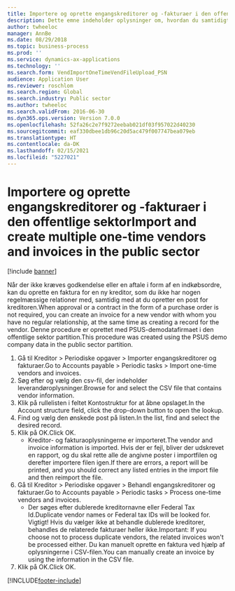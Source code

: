 ```yaml
---
title: Importere og oprette engangskreditorer og -fakturaer i den offentlige sektor
description: Dette emne indeholder oplysninger om, hvordan du samtidigt opretter en faktura og registrerer en ny kreditor, når der ikke kræves en indkøbsordre.
author: twheeloc
manager: AnnBe
ms.date: 08/29/2018
ms.topic: business-process
ms.prod: ''
ms.service: dynamics-ax-applications
ms.technology: ''
ms.search.form: VendImportOneTimeVendFileUpload_PSN
audience: Application User
ms.reviewer: roschlom
ms.search.region: Global
ms.search.industry: Public sector
ms.author: twheeloc
ms.search.validFrom: 2016-06-30
ms.dyn365.ops.version: Version 7.0.0
ms.openlocfilehash: 52fa26c2e7f9272eebab021df03f957022d40230
ms.sourcegitcommit: eaf330dbee1db96c20d5ac479f007747bea079eb
ms.translationtype: HT
ms.contentlocale: da-DK
ms.lasthandoff: 02/15/2021
ms.locfileid: "5227021"
---
```

# <a name="import-and-create-multiple-one-time-vendors-and-invoices-in-the-public-sector"></a><span data-ttu-id="96907-103">Importere og oprette engangskreditorer og -fakturaer i den offentlige sektor</span><span class="sxs-lookup"><span data-stu-id="96907-103">Import and create multiple one-time vendors and invoices in the public sector</span></span>

[!include [banner](../../includes/banner.md)]

<span data-ttu-id="96907-104">Når der ikke kræves godkendelse eller en aftale i form af en indkøbsordre, kan du oprette en faktura for en ny kreditor, som du ikke har nogen regelmæssige relationer med, samtidig med at du opretter en post for kreditoren.</span><span class="sxs-lookup"><span data-stu-id="96907-104">When approval or a contract in the form of a purchase order is not required, you can create an invoice for a new vendor with whom you have no regular relationship, at the same time as creating a record for the vendor.</span></span> <span data-ttu-id="96907-105">Denne procedure er oprettet med PSUS-demodatafirmaet i den offentlige sektor partition.</span><span class="sxs-lookup"><span data-stu-id="96907-105">This procedure was created using the PSUS demo company data in the public sector partition.</span></span>

1. <span data-ttu-id="96907-106">Gå til Kreditor > Periodiske opgaver > Importer engangskreditorer og fakturaer.</span><span class="sxs-lookup"><span data-stu-id="96907-106">Go to Accounts payable > Periodic tasks > Import one-time vendors and invoices.</span></span>
2. <span data-ttu-id="96907-107">Søg efter og vælg den csv-fil, der indeholder leverandøroplysninger.</span><span class="sxs-lookup"><span data-stu-id="96907-107">Browse for and select the CSV file that contains vendor information.</span></span>
3. <span data-ttu-id="96907-108">Klik på rullelisten i feltet Kontostruktur for at åbne opslaget.</span><span class="sxs-lookup"><span data-stu-id="96907-108">In the Account structure field, click the drop-down button to open the lookup.</span></span>
4. <span data-ttu-id="96907-109">Find og vælg den ønskede post på listen.</span><span class="sxs-lookup"><span data-stu-id="96907-109">In the list, find and select the desired record.</span></span>
5. <span data-ttu-id="96907-110">Klik på OK.</span><span class="sxs-lookup"><span data-stu-id="96907-110">Click OK.</span></span>
    * <span data-ttu-id="96907-111">Kreditor- og fakturaoplysningerne er importeret.</span><span class="sxs-lookup"><span data-stu-id="96907-111">The vendor and invoice information is imported.</span></span> <span data-ttu-id="96907-112">Hvis der er fejl, bliver der udskrevet en rapport, og du skal rette alle de angivne poster i importfilen og derefter importere filen igen.</span><span class="sxs-lookup"><span data-stu-id="96907-112">If there are errors, a report will be printed, and you should correct any listed entries in the import file and then reimport the file.</span></span>  
6. <span data-ttu-id="96907-113">Gå til Kreditor > Periodiske opgaver > Behandl engangskreditorer og fakturaer.</span><span class="sxs-lookup"><span data-stu-id="96907-113">Go to Accounts payable > Periodic tasks > Process one-time vendors and invoices.</span></span>
    * <span data-ttu-id="96907-114">Der søges efter dublerede kreditornavne eller Federal Tax Id.</span><span class="sxs-lookup"><span data-stu-id="96907-114">Duplicate vendor names or Federal tax IDs will be looked for.</span></span>  <span data-ttu-id="96907-115">Vigtigt! Hvis du vælger ikke at behandle dublerede kreditorer, behandles de relaterede fakturaer heller ikke.</span><span class="sxs-lookup"><span data-stu-id="96907-115">Important: If you choose not to process duplicate vendors, the related invoices won't be processed either.</span></span> <span data-ttu-id="96907-116">Du kan manuelt oprette en faktura ved hjælp af oplysningerne i CSV-filen.</span><span class="sxs-lookup"><span data-stu-id="96907-116">You can manually create an invoice by using the information in the CSV file.</span></span>    
7. <span data-ttu-id="96907-117">Klik på OK.</span><span class="sxs-lookup"><span data-stu-id="96907-117">Click OK.</span></span>



[!INCLUDE[footer-include](../../../includes/footer-banner.md)]